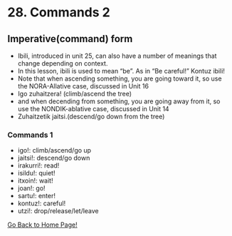 # 28. Commands 2
##  Imperative(command) form
* Ibili, introduced in unit 25,  can also have  a number of meanings that change depending on context.
* In this lesson, ibili is used to mean “be”. As in “Be careful!” Kontuz ibili!
* Note that when ascending something, you are going toward it, so use the NORA-Allative case, discussed in Unit 16
* Igo zuhaitzera! (climb/ascend the tree)
* and when decending from something, you are going away from it, so use the NONDIK-ablative case, discussed in Unit 14
* Zuhaitzetik jaitsi.(descend/go down from the tree)

### Commands 1
* igo!: climb/ascend/go up
* jaitsi!: descend/go down
* irakurri!: read!
* isildu!: quiet!
* itxoin!: wait!
* joan!: go!
* sartu!: enter!
* kontuz!: careful!
* utzi!: drop/release/let/leave

[ Go Back to Home Page!](..)
